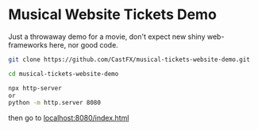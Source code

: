  # Musical Website Tickets Demo
 Just a throwaway demo for a movie, don't expect new shiny web-frameworks here, nor good code.

```bash
git clone https://github.com/CastFX/musical-tickets-website-demo.git

cd musical-tickets-website-demo

npx http-server
or
python -m http.server 8080
```

then go to [localhost:8080/index.html](localhost:8080/index.html)